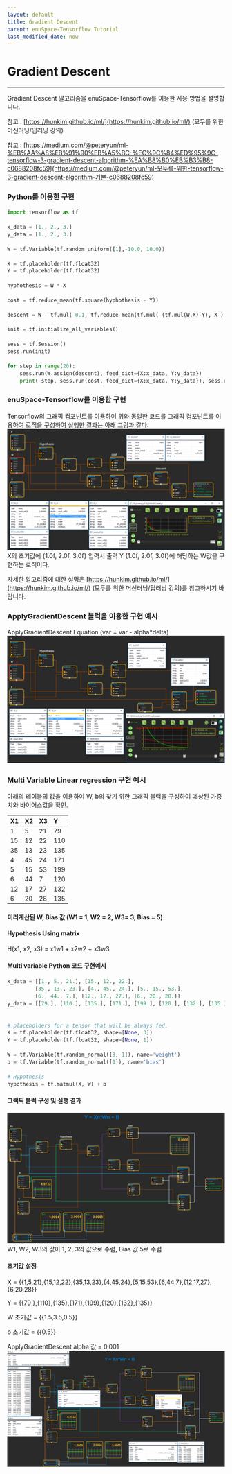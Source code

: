 ```yaml
--- 
layout: default 
title: Gradient Descent 
parent: enuSpace-Tensorflow Tutorial 
last_modified_date: now 
--- 
```


# Gradient Descent

---

Gradient Descent 알고리즘을 enuSpace-Tensorflow를 이용한 사용 방법을 설명합니다.

참고 : [https://hunkim.github.io/ml/](https://hunkim.github.io/ml/) \(모두를 위한 머신러닝/딥러닝 강의\)

참고 : [https://medium.com/@peteryun/ml-%EB%AA%A8%EB%91%90%EB%A5%BC-%EC%9C%84%ED%95%9C-tensorflow-3-gradient-descent-algorithm-%EA%B8%B0%EB%B3%B8-c0688208fc59](https://medium.com/@peteryun/ml-모두를-위한-tensorflow-3-gradient-descent-algorithm-기본-c0688208fc59)

### Python**를 이용한 구현**

```py
import tensorflow as tf

x_data = [1., 2., 3.]
y_data = [1., 2., 3.]

W = tf.Variable(tf.random_uniform([1],-10.0, 10.0))

X = tf.placeholder(tf.float32)
Y = tf.placeholder(tf.float32)

hyphothesis = W * X

cost = tf.reduce_mean(tf.square(hyphothesis - Y))

descent = W - tf.mul( 0.1, tf.reduce_mean(tf.mul( (tf.mul(W,X)-Y), X ) ))

init = tf.initialize_all_variables()

sess = tf.Session()
sess.run(init)

for step in range(20):
    sess.run(W.assign(descent), feed_dict={X:x_data, Y:y_data})
    print( step, sess.run(cost, feed_dict={X:x_data, Y:y_data}), sess.run(W))
```

### 

### **enuSpace-Tensorflow를 이용한 구현**

Tensorflow의 그래픽 컴포넌트를 이용하여 위와 동일한 코드를 그래픽 컴포넌트를 이용하여 로직을 구성하여 실행한 결과는 아래 그림과 같다. ![](./assets/tutorial/gradient-descent1.png)X의 초기값에 {1.0f, 2.0f, 3.0f} 입력시 출력 Y {1.0f, 2.0f, 3.0f}에 해당하는 W값을 구현하는 로직이다.

자세한 알고리즘에 대한 설명은 [https://hunkim.github.io/ml/](https://hunkim.github.io/ml/) \(모두를 위한 머신러닝/딥러닝 강의\)를 참고하시기 바랍니다.

### ApplyGradientDescent 블럭을 이용한 구현 예시

ApplyGradientDescent Equation \(var = var - alpha\*delta\)![](./assets/tutorial/gradient-descent2.png)

### Multi Variable Linear regression 구현 예시

아래의 테이블의 값을 이용하여 W, b의 찾기 위한 그래픽 블럭을 구성하여 예상된 가중치와 바이어스값을 확인.

| X1 | X2 | X3 | Y |
| :--- | :--- | :--- | :--- |
| 1 | 5 | 21 | 79 |
| 15 | 12 | 22 | 110 |
| 35 | 13 | 23 | 135 |
| 4 | 45 | 24 | 171 |
| 5 | 15 | 53 | 199 |
| 6 | 44 | 7 | 120 |
| 12 | 17 | 27 | 132 |
| 6 | 20 | 28 | 135 |

#### 미리계산된 W, Bias 값 \(W1 = 1, W2 = 2, W3= 3, Bias = 5\)

#### Hypothesis Using matrix

H\(x1, x2, x3\) = x1w1 + x2w2 + x3w3

#### Multi variable Python 코드 구현예시

```py
x_data = [[1., 5., 21.], [15., 12., 22.],
         [35., 13., 23.], [4., 45., 24.], [5., 15., 53.],
         [6., 44., 7.], [12., 17., 27.], [6., 20., 28.]]
y_data = [[79.], [110.], [135.], [171.], [199.], [120.], [132.], [135.]]


# placeholders for a tensor that will be always fed.
X = tf.placeholder(tf.float32, shape=[None, 3])
Y = tf.placeholder(tf.float32, shape=[None, 1])

W = tf.Variable(tf.random_normal([3, 1]), name='weight')
b = tf.Variable(tf.random_normal([1]), name='bias')

# Hypothesis
hypothesis = tf.matmul(X, W) + b
```

#### 그랙픽 블럭 구성 및 실행 결과

![](./assets/tutorial/gradient_descent_multi.png)W1, W2, W3의 값이 1, 2, 3의 값으로 수렴, Bias 값 5로 수렴

#### 초기값 설정

X = \{\{1,5,21\},\{15,12,22\},\{35,13,23\},\{4,45,24\},\{5,15,53\},\{6,44,7\},\{12,17,27\},\{6,20,28\}\}

Y = \{\{79 \},\{110\},\{135\},\{171\},\{199\},\{120\},\{132\},\{135\}\}

W 초기값 = \{\{1.5,3.5,0.5\}\}

b 초기값 = \{\{0.5\}\} 

ApplyGradientDescent alpha 값 = 0.001![](./assets/tutorial/gradient_descent_multi_attr.png)

